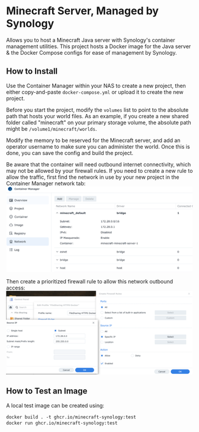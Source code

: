 # Minecraft Server, Managed by Synology

Allows you to host a Minecraft Java server with Synology's container management utilities.
This project hosts a Docker image for the Java server & the Docker Compose configs for
ease of management by Synology.


## How to Install

Use the Container Manager within your NAS to create a new project, then either copy-and-paste
`docker-compose.yml` or upload it to create the new project. 

Before you start the project, modify the `volumes` list to point to the absolute path that hosts your world files.
As an example, if you create a new shared folder called "minecraft" on your primary storage volume, the
absolute path might be `/volume1/minecraft/worlds`.

Modify the memory to be reserved for the Minecraft server, and add an operator username to make
sure you can administer the world. Once this is done, you can save the config and build the project.

Be aware that the container will need outbound internet connectivity, which may not be allowed
by your firewall rules. If you need to create a new rule to allow the traffic, first find the 
network in use by your new project in the Container Manager network tab:
![The Container Manager's Network tab, showing the subnet used by the Mincraft server container](docs/images/virtual_network.png)

Then create a prioritized firewall rule to allow this network outbound access:
![Synology's firewall configuration rules, showing the addition of the Minecraft server's container subnet](docs/images/firewall.png)


## How to Test an Image

A local test image can be created using:
```
docker build . -t ghcr.io/minecraft-synology:test
docker run ghcr.io/minecraft-synology:test
```
